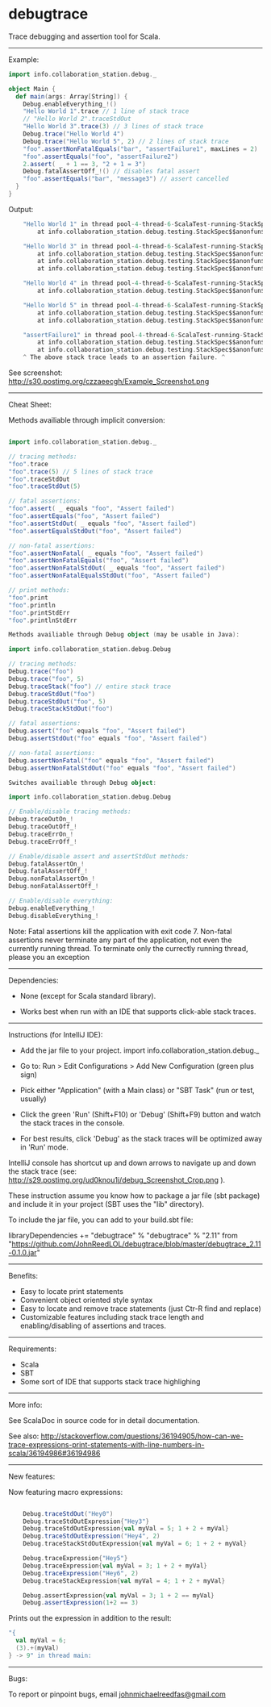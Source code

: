 # debugtrace
Trace debugging and assertion tool for Scala.

____________________________________________________________________________________________________________________

Example:

```scala
import info.collaboration_station.debug._

object Main {
  def main(args: Array[String]) {
    Debug.enableEverything_!()
    "Hello World 1".trace // 1 line of stack trace
    // "Hello World 2".traceStdOut
    "Hello World 3".trace(3) // 3 lines of stack trace
    Debug.trace("Hello World 4")
    Debug.trace("Hello World 5", 2) // 2 lines of stack trace
    "foo".assertNonFatalEquals("bar", "assertFailure1", maxLines = 2)
    "foo".assertEquals("foo", "assertFailure2")
    2.assert( _ + 1 == 3, "2 + 1 = 3")
    Debug.fatalAssertOff_!() // disables fatal assert
    "foo".assertEquals("bar", "message3") // assert cancelled
  }
}
```

Output:

```scala
	"Hello World 1" in thread pool-4-thread-6-ScalaTest-running-StackSpec:
		at info.collaboration_station.debug.testing.StackSpec$$anonfun$8.apply$mcV$sp(StackSpec.scala:149)

	"Hello World 3" in thread pool-4-thread-6-ScalaTest-running-StackSpec:
		at info.collaboration_station.debug.testing.StackSpec$$anonfun$8.apply$mcV$sp(StackSpec.scala:151)
		at info.collaboration_station.debug.testing.StackSpec$$anonfun$8.apply(StackSpec.scala:147)
		at info.collaboration_station.debug.testing.StackSpec$$anonfun$8.apply(StackSpec.scala:147)

	"Hello World 4" in thread pool-4-thread-6-ScalaTest-running-StackSpec:
		at info.collaboration_station.debug.testing.StackSpec$$anonfun$8.apply$mcV$sp(StackSpec.scala:152)

	"Hello World 5" in thread pool-4-thread-6-ScalaTest-running-StackSpec:
		at info.collaboration_station.debug.testing.StackSpec$$anonfun$8.apply$mcV$sp(StackSpec.scala:153)
		at info.collaboration_station.debug.testing.StackSpec$$anonfun$8.apply(StackSpec.scala:147)

	"assertFailure1" in thread pool-4-thread-6-ScalaTest-running-StackSpec:
		at info.collaboration_station.debug.testing.StackSpec$$anonfun$8.apply$mcV$sp(StackSpec.scala:154)
		at info.collaboration_station.debug.testing.StackSpec$$anonfun$8.apply(StackSpec.scala:147)
	^ The above stack trace leads to an assertion failure. ^
```

See screenshot: http://s30.postimg.org/czzaeecgh/Example_Screenshot.png

____________________________________________________________________________________________________________________
Cheat Sheet:

Methods availiable through implicit conversion:

```scala

import info.collaboration_station.debug._

// tracing methods:
"foo".trace
"foo".trace(5) // 5 lines of stack trace
"foo".traceStdOut
"foo".traceStdOut(5)

// fatal assertions:
"foo".assert( _ equals "foo", "Assert failed")
"foo".assertEquals("foo", "Assert failed")
"foo".assertStdOut( _ equals "foo", "Assert failed")
"foo".assertEqualsStdOut("foo", "Assert failed")

// non-fatal assertions:
"foo".assertNonFatal( _ equals "foo", "Assert failed")
"foo".assertNonFatalEquals("foo", "Assert failed")
"foo".assertNonFatalStdOut( _ equals "foo", "Assert failed")
"foo".assertNonFatalEqualsStdOut("foo", "Assert failed")

// print methods:
"foo".print
"foo".println
"foo".printStdErr
"foo".printlnStdErr

Methods availiable through Debug object (may be usable in Java):

import info.collaboration_station.debug.Debug

// tracing methods:
Debug.trace("foo")
Debug.trace("foo", 5)
Debug.traceStack("foo") // entire stack trace
Debug.traceStdOut("foo")
Debug.traceStdOut("foo", 5)
Debug.traceStackStdOut("foo")

// fatal assertions:
Debug.assert("foo" equals "foo", "Assert failed")
Debug.assertStdOut("foo" equals "foo", "Assert failed")

// non-fatal assertions:
Debug.assertNonFatal("foo" equals "foo", "Assert failed")
Debug.assertNonFatalStdOut("foo" equals "foo", "Assert failed")

Switches availiable through Debug object:

import info.collaboration_station.debug.Debug

// Enable/disable tracing methods:
Debug.traceOutOn_!
Debug.traceOutOff_!
Debug.traceErrOn_!
Debug.traceErrOff_!

// Enable/disable assert and assertStdOut methods:
Debug.fatalAssertOn_!
Debug.fatalAssertOff_!
Debug.nonFatalAssertOn_!
Debug.nonFatalAssertOff_!

// Enable/disable everything:
Debug.enableEverything_!
Debug.disableEverything_!

```

Note: Fatal assertions kill the application with exit code 7. Non-fatal assertions never terminate any part of the application, not even the currently running thread. To terminate only the currectly running thread, please you an exception

____________________________________________________________________________________________________________________

Dependencies:

- None (except for Scala standard library). 

- Works best when run with an IDE that supports click-able stack traces. 

____________________________________________________________________________________________________________________

Instructions (for IntelliJ IDE):

- Add the jar file to your project. import info.collaboration_station.debug._

- Go to: Run > Edit Configurations > Add New Configuration (green plus sign)

- Pick either "Application" (with a Main class) or "SBT Task" (run or test, usually)

- Click the green 'Run' (Shift+F10) or 'Debug' (Shift+F9) button and watch the stack traces in the console. 

- For best results, click 'Debug' as the stack traces will be optimized away in 'Run' mode. 
 
 
IntelliJ console has shortcut up and down arrows to navigate up and down the stack trace (see: http://s29.postimg.org/ud0knou1j/debug_Screenshot_Crop.png ).

These instruction assume you know how to package a jar file (sbt package) and include it in your project (SBT uses the "lib" directory).

To include the jar file, you can add to your build.sbt file: 

libraryDependencies += "debugtrace" % "debugtrace" % "2.11" from "https://github.com/JohnReedLOL/debugtrace/blob/master/debugtrace_2.11-0.1.0.jar"

____________________________________________________________________________________________________________________

Benefits:

- Easy to locate print statements
- Convenient object oriented style syntax
- Easy to locate and remove trace statements (just Ctr-R find and replace)
- Customizable features including stack trace length and enabling/disabling of assertions and traces.

____________________________________________________________________________________________________________________

Requirements:

- Scala
- SBT
- Some sort of IDE that supports stack trace highlighing

____________________________________________________________________________________________________________________

More info:

See ScalaDoc in source code for in detail documentation.

See also: http://stackoverflow.com/questions/36194905/how-can-we-trace-expressions-print-statements-with-line-numbers-in-scala/36194986#36194986

____________________________________________________________________________________________________________________

New features:

Now featuring macro expressions:

```scala

    Debug.traceStdOut("Hey0")
    Debug.traceStdOutExpression{"Hey3"}
    Debug.traceStdOutExpression{val myVal = 5; 1 + 2 + myVal}
    Debug.traceStdOutExpression("Hey4", 2)
    Debug.traceStackStdOutExpression{val myVal = 6; 1 + 2 + myVal}

    Debug.traceExpression{"Hey5"}
    Debug.traceExpression{val myVal = 3; 1 + 2 + myVal}
    Debug.traceExpression("Hey6", 2)
    Debug.traceStackExpression{val myVal = 4; 1 + 2 + myVal}

    Debug.assertExpression{val myVal = 3; 1 + 2 == myVal}
    Debug.assertExpression(1+2 == 3)

```

Prints out the expression in addition to the result:

```scala
"{
  val myVal = 6;
  (3).+(myVal)
} -> 9" in thread main:
```

____________________________________________________________________________________________________________________

Bugs:

To report or pinpoint bugs, email johnmichaelreedfas@gmail.com
